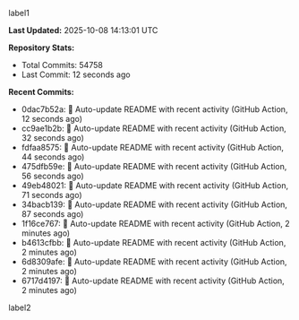 
label1 
<!-- ACTIVITY_START -->
**Last Updated:** 2025-10-08 14:13:01 UTC

**Repository Stats:**
- Total Commits: 54758
- Last Commit: 12 seconds ago

**Recent Commits:**
- 0dac7b52a: 🤖 Auto-update README with recent activity (GitHub Action, 12 seconds ago)
- cc9ae1b2b: 🤖 Auto-update README with recent activity (GitHub Action, 32 seconds ago)
- fdfaa8575: 🤖 Auto-update README with recent activity (GitHub Action, 44 seconds ago)
- 475dfb59e: 🤖 Auto-update README with recent activity (GitHub Action, 56 seconds ago)
- 49eb48021: 🤖 Auto-update README with recent activity (GitHub Action, 71 seconds ago)
- 34bacb139: 🤖 Auto-update README with recent activity (GitHub Action, 87 seconds ago)
- 1f16ce767: 🤖 Auto-update README with recent activity (GitHub Action, 2 minutes ago)
- b4613cfbb: 🤖 Auto-update README with recent activity (GitHub Action, 2 minutes ago)
- 6d8309afe: 🤖 Auto-update README with recent activity (GitHub Action, 2 minutes ago)
- 6717d4197: 🤖 Auto-update README with recent activity (GitHub Action, 2 minutes ago)
<!-- ACTIVITY_END -->

label2
